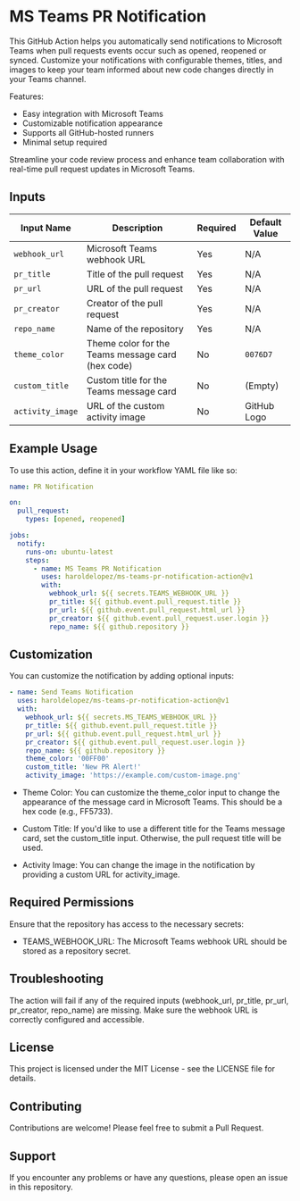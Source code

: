 # MS Teams PR Notification

This GitHub Action helps you automatically send notifications to Microsoft Teams when pull requests events occur such as opened, reopened or synced. Customize your notifications with configurable themes, titles, and images to keep your team informed about new code changes directly in your Teams channel.

Features:
- Easy integration with Microsoft Teams
- Customizable notification appearance
- Supports all GitHub-hosted runners
- Minimal setup required

Streamline your code review process and enhance team collaboration with real-time pull request updates in Microsoft Teams.

## Inputs

| Input Name     | Description                                        | Required | Default Value |
|----------------|----------------------------------------------------|----------|---------------|
| `webhook_url`  | Microsoft Teams webhook URL                        | Yes      | N/A           |
| `pr_title`     | Title of the pull request                          | Yes      | N/A           |
| `pr_url`       | URL of the pull request                            | Yes      | N/A           |
| `pr_creator`   | Creator of the pull request                        | Yes      | N/A           |
| `repo_name`    | Name of the repository                             | Yes      | N/A           |
| `theme_color`  | Theme color for the Teams message card (hex code)  | No       | `0076D7`      |
| `custom_title` | Custom title for the Teams message card            | No       | (Empty)       |
| `activity_image`| URL of the custom activity image                  | No       | GitHub Logo   |

## Example Usage

To use this action, define it in your workflow YAML file like so:

```yaml
name: PR Notification

on:
  pull_request:
    types: [opened, reopened]

jobs:
  notify:
    runs-on: ubuntu-latest
    steps:
      - name: MS Teams PR Notification
        uses: haroldelopez/ms-teams-pr-notification-action@v1
        with:
          webhook_url: ${{ secrets.TEAMS_WEBHOOK_URL }}
          pr_title: ${{ github.event.pull_request.title }}
          pr_url: ${{ github.event.pull_request.html_url }}
          pr_creator: ${{ github.event.pull_request.user.login }}
          repo_name: ${{ github.repository }}
```

## Customization
You can customize the notification by adding optional inputs:

```yaml
- name: Send Teams Notification
  uses: haroldelopez/ms-teams-pr-notification-action@v1
  with:
    webhook_url: ${{ secrets.MS_TEAMS_WEBHOOK_URL }}
    pr_title: ${{ github.event.pull_request.title }}
    pr_url: ${{ github.event.pull_request.html_url }}
    pr_creator: ${{ github.event.pull_request.user.login }}
    repo_name: ${{ github.repository }}
    theme_color: '00FF00'
    custom_title: 'New PR Alert!'
    activity_image: 'https://example.com/custom-image.png'
```

- Theme Color: You can customize the theme_color input to change the appearance of the message card in Microsoft Teams. This should be a hex code (e.g., FF5733).

- Custom Title: If you'd like to use a different title for the Teams message card, set the custom_title input. Otherwise, the pull request title will be used.

- Activity Image: You can change the image in the notification by providing a custom URL for activity_image.

## Required Permissions
Ensure that the repository has access to the necessary secrets:

- TEAMS_WEBHOOK_URL: The Microsoft Teams webhook URL should be stored as a repository secret.

## Troubleshooting
The action will fail if any of the required inputs (webhook_url, pr_title, pr_url, pr_creator, repo_name) are missing.
Make sure the webhook URL is correctly configured and accessible.

## License
This project is licensed under the MIT License - see the LICENSE file for details.

## Contributing
Contributions are welcome! Please feel free to submit a Pull Request.

## Support
If you encounter any problems or have any questions, please open an issue in this repository.
